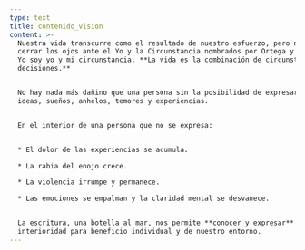 ```yaml
---
type: text
title: contenido_vision
content: >-
  Nuestra vida transcurre como el resultado de nuestro esfuerzo, pero no podemos
  cerrar los ojos ante el Yo y la Circunstancia nombrados por Ortega y Gasset.
  Yo soy yo y mi circunstancia. **La vida es la combinación de circunstancias y
  decisiones.** 


  No hay nada más dañino que una persona sin la posibilidad de expresar sus
  ideas, sueños, anhelos, temores y experiencias.


  En el interior de una persona que no se expresa:


  * El dolor de las experiencias se acumula.

  * La rabia del enojo crece.

  * La violencia irrumpe y permanece.

  * Las emociones se empalman y la claridad mental se desvanece.


  La escritura, una botella al mar, nos permite **conocer y expresar** nuestra
  interioridad para beneficio individual y de nuestro entorno.
---
```



